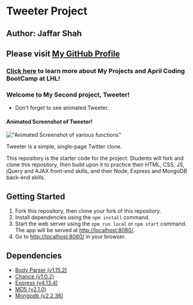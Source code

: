 # Tweeter Project

## Author: Jaffar Shah

## Please visit [My GitHub Profile](https://github.com/JeffShah)
### [Click here](https://github.com/JeffShah/AprilBootcamp) to learn more about My Projects and April Coding BootCamp at LHL!

### Welcome to My Second project, Tweeter!
- Don't forget to see animated Tweeter.

#### Animated Screenshot of Tweeter!
!["Animated Screenshot of various functions"](https://github.com/JeffShah/tweeter/blob/master/ScreenShotsTweeter/TweeterProjectGif.gif)


Tweeter is a simple, single-page Twitter clone.


This repository is the starter code for the project: Students will fork and clone this repository, then build upon it to practice their HTML, CSS, JS, jQuery and AJAX front-end skills, and their Node, Express and MongoDB back-end skills.

## Getting Started

1. Fork this repository, then clone your fork of this repository.
2. Install dependencies using the `npm install` command.
3. Start the web server using the `npm run local` or `npm start` command. The app will be served at <http://localhost:8080/>.
4. Go to <http://localhost:8080/> in your browser.

## Dependencies

- [Body Parser (v1.15.2)](https://www.npmjs.com/package/body-parser)
- [Chance (v1.0.2)](https://www.npmjs.com/package/chance)
- [Express (v4.13.4)](https://www.npmjs.com/package/express)
- [MD5 (v2.1.0)](https://www.npmjs.com/package/md5)
- [Mongodb (v2.2.36)](https://www.npmjs.com/package/mongodb)